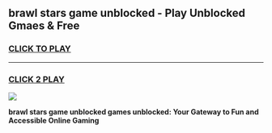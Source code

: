 
## brawl stars game unblocked - Play Unblocked Gmaes & Free
<h3>
<a href="https://news.freeplayer.one?title=brawl_stars_game_unblocked&ref=16F">CLICK TO PLAY</a></h3>
<hr>

<h3>
<a href="https://news.freeplayer.one?title=brawl_stars_game_unblocked&ref=16F">CLICK 2 PLAY</a>
  
</h3>

<a href="https://news.freeplayer.one?title=brawl_stars_game_unblocked&ref=16F/"><img src="https://clearcache.store/games.png"></a>


**brawl stars game unblocked games unblocked: Your Gateway to Fun and Accessible Online Gaming**
